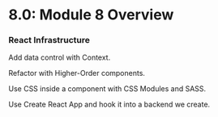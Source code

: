 # 8.0: Module 8 Overview

### React Infrastructure

Add data control with Context.

Refactor with Higher-Order components.

Use CSS inside a component with CSS Modules and SASS.

Use Create React App and hook it into a backend we create.

<script>
  console.log('hey htere');
</script>




